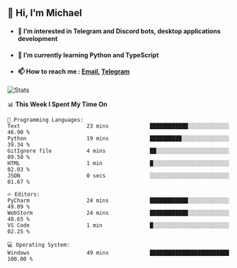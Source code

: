 ## 👋 Hi, I’m Michael
- #### 👀 I’m interested in Telegram and Discord bots, desktop applications development
- #### 🌱 I’m currently learning Python and TypeScript
- #### 📫 How to reach me : [Email](mailto:misha@kurapov.ru), [Telegram](https://t.me/mickr7)

![Stats](https://github-readme-stats.vercel.app/api?username=krpff&show_icons=true&theme=github_dark&hide_border=true&hide=issues&count_private=true&layout=compact)


<!--START_SECTION:waka-->
📊 **This Week I Spent My Time On** 

```text
💬 Programming Languages: 
Text                     23 mins             ████████████░░░░░░░░░░░░░   46.90 % 
Python                   19 mins             ██████████░░░░░░░░░░░░░░░   39.34 % 
GitIgnore file           4 mins              ██░░░░░░░░░░░░░░░░░░░░░░░   09.50 % 
HTML                     1 min               █░░░░░░░░░░░░░░░░░░░░░░░░   02.03 % 
JSON                     0 secs              ░░░░░░░░░░░░░░░░░░░░░░░░░   01.67 % 

🔥 Editors: 
PyCharm                  24 mins             ████████████░░░░░░░░░░░░░   49.09 % 
WebStorm                 24 mins             ████████████░░░░░░░░░░░░░   48.65 % 
VS Code                  1 min               █░░░░░░░░░░░░░░░░░░░░░░░░   02.25 % 

💻 Operating System: 
Windows                  49 mins             █████████████████████████   100.00 % 
```


<!--END_SECTION:waka-->
